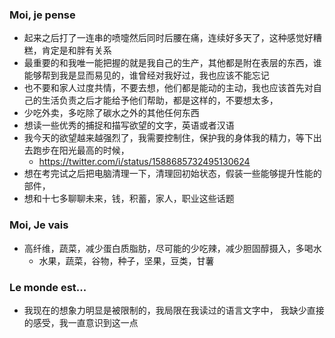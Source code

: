 ### Moi, je pense
- 起来之后打了一连串的喷嚏然后同时后腰在痛，连续好多天了，这种感觉好糟糕，肯定是和胖有关系
- 最重要的和我唯一能把握的就是我自己的生产，其他都是附在表层的东西，谁能够帮到我是显而易见的，谁曾经对我好过，我也应该不能忘记
- 也不要和家人过度共情，不要去想，他们都是能动的主动，我也应该首先对自己的生活负责之后才能给予他们帮助，都是这样的，不要想太多，
- 少吃外卖，多吃除了碳水之外的其他任何东西
- 想读一些优秀的捕捉和描写欲望的文字，英语或者汉语
- 我今天的欲望越来越强烈了，我需要控制住，保护我的身体我的精力，等下出去跑步在阳光最高的时候，
	- https://twitter.com/i/status/1588685732495130624
- 想在考完试之后把电脑清理一下，清理回初始状态，假装一些能够提升性能的部件，
- 想和十七多聊聊未来，钱，积蓄，家人，职业这些话题




### Moi, Je vais
- 高纤维，蔬菜，减少蛋白质脂肪，尽可能的少吃辣，减少胆固醇摄入，多喝水
	- 水果，蔬菜，谷物，种子，坚果，豆类，甘薯



### Le monde est...
- 我现在的想象力明显是被限制的，我局限在我读过的语言文字中， 我缺少直接的感受，我一直意识到这一点